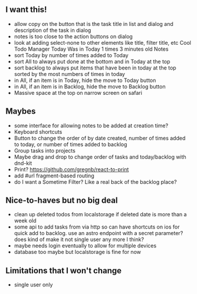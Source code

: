 ## I want this!
- allow copy on the button that is the task title in list and dialog and description of the task in dialog
- notes is too close to the action buttons on dialog
- look at adding select-none to other elements like title, filter title, etc
  Cool Todo Manager
  Today
  Was in Today 1 times
  3 minutes old
  Notes
- sort Today by number of times added to Today
- sort All to always put done at the bottom and in Today at the top
- sort backlog to always put items that have  been in today at the top sorted by the most numbers of times in today
- in All, if an item is in Today, hide the move to Today button
- in All, if an item is in Backlog, hide the move to Backlog button
- Massive space at the top on narrow screen on safari

## Maybes
- some interface for allowing notes to be added at creation time?
- Keyboard shortcuts
- Button to change the order of by date created, number of times added to today, or number of times added to backlog
- Group tasks into projects
- Maybe drag and drop to change order of tasks and today/backlog with dnd-kit
- Print? <https://github.com/gregnb/react-to-print>
- add #url fragment-based routing
- do I want a Sometime Filter? Like a real back of the backlog place?

## Nice-to-haves but no big deal
- clean up deleted todos from localstorage if deleted date is more than a week old
- some api to add tasks from via http so can have shortcuts on ios for quick add to backlog. use an astro endpoint with a secret parameter? does kind of make it not single user any more I think?
- maybe needs login eventually to allow for multiple devices
- database too maybe but localstorage is fine for now

## Limitations that I won't change
- single user only

